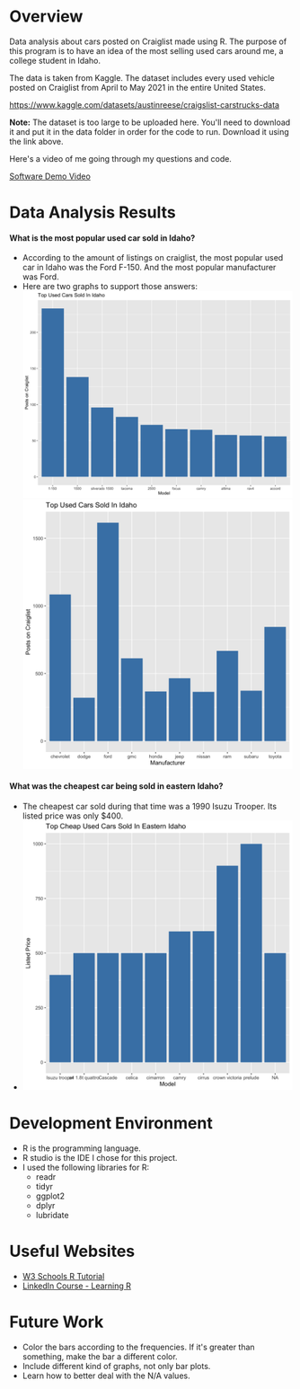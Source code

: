 # Overview

Data analysis about cars posted on Craiglist made using R. The purpose of this program is to have an idea of the most selling used cars around me, a college student in Idaho.

The data is taken from Kaggle. The dataset includes every used vehicle posted on Craiglist from April to May 2021 in the entire United States. 

https://www.kaggle.com/datasets/austinreese/craigslist-carstrucks-data

**Note:** The dataset is too large to be uploaded here. You'll need to download it and put it in the data folder in order for the code to run. Download it using the link above.

Here's a video of me going through my questions and code.

[Software Demo Video](https://youtu.be/uLouZLShrPs)

# Data Analysis Results

#### What is the most popular used car sold in Idaho?

- According to the amount of listings on craiglist, the most popular used car in Idaho was the Ford F-150. And the most popular manufacturer was Ford.
- Here are two graphs to support those answers:
![Plot](output/top_mod_graph.png)
![Plot](output/top_man_graph.png)

#### What was the cheapest car being sold in eastern Idaho?

- The cheapest car sold during that time was a 1990 Isuzu Trooper. Its listed price was only $400.
- ![Plot](output/top_cheap_graph.png)

# Development Environment

- R is the programming language.
- R studio is the IDE I chose for this project.
- I used the following libraries for R:
    - readr
    - tidyr
    - ggplot2
    - dplyr
    - lubridate

# Useful Websites

* [W3 Schools R Tutorial](https://www.w3schools.com/r/)
* [LinkedIn Course - Learning R](https://www.linkedin.com/learning-login/share?account=2153100&forceAccount=false&redirect=https%3A%2F%2Fwww.linkedin.com%2Flearning%2Flearning-r-2%3Ftrk%3Dshare_ent_url%26shareId%3DIdTQvPnFQg%252BN6DDvsC%252BiOw%253D%253D)

# Future Work

* Color the bars according to the frequencies. If it's greater than something, make the bar a different color.
* Include different kind of graphs, not only bar plots.
* Learn how to better deal with the N/A values.